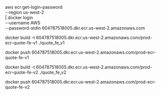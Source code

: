 aws ecr get-login-password \
--region us-west-2 \
| docker login \
--username AWS \
--password-stdin 604787518005.dkr.ecr.us-west-2.amazonaws.com

docker build -t 604787518005.dkr.ecr.us-west-2.amazonaws.com/prod-ecr-quote-fe-v1 ./quote_fe_v1

docker push 604787518005.dkr.ecr.us-west-2.amazonaws.com/prod-ecr-quote-fe-v1

docker build -t 604787518005.dkr.ecr.us-west-2.amazonaws.com/prod-ecr-quote-fe-v2 ./quote_fe_v2

docker push 604787518005.dkr.ecr.us-west-2.amazonaws.com/prod-ecr-quote-fe-v2